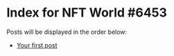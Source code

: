 # Index for NFT World #6453
Posts will be displayed in the order below:

- [Your first post](./001-first.md)

